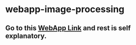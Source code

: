 # webapp-image-processing
## Go to this [WebApp Link](https://hirak-mondal-webapp-image-processing-main-5fxcv4.streamlitapp.com/) and rest is self explanatory.
